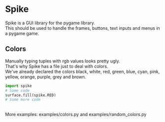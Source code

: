 # Spike

Spike is a GUI library for the pygame library.
<br>
This should be used to handle the frames, buttons, text inputs and menus in a pygame game.

## Colors

Manually typing tuples with rgb values looks pretty ugly.
<br>
That's why Spike has a file just to deal with colors.
<br>
We've already declared the colors black, white, red, green, blue, cyan, pink, yellow, orange, purple, grey and brown.
<br>
```python
import spike
# Some code
surface.fill(spike.RED)
# Some more code
```
<br>
More examples: examples/colors.py and examples/random_colors.py

